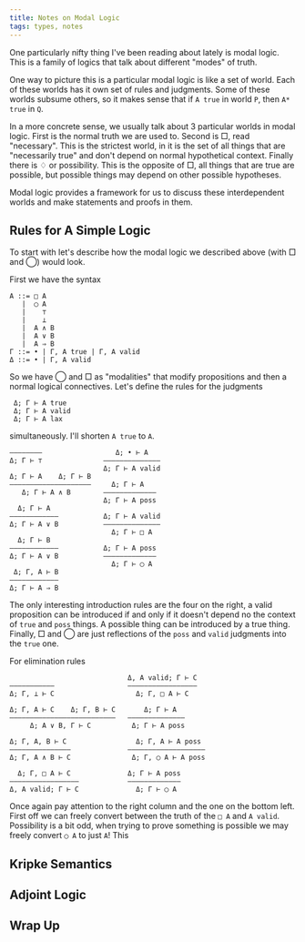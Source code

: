 ```yaml
---
title: Notes on Modal Logic
tags: types, notes
---
```


One particularly nifty thing I've been reading about lately is modal
logic. This is a family of logics that talk about different "modes" of
truth.

One way to picture this is a particular modal logic is like a set of
world. Each of these worlds has it own set of rules and
judgments. Some of these worlds subsume others, so it makes sense that
if `A true` in world `P`, then `A* true` in `Q`.

In a more concrete sense, we usually talk about 3 particular worlds in
modal logic. First is the normal truth we are used to. Second is □,
read "necessary". This is the strictest world, in it is the set of all
things that are "necessarily true" and don't depend on normal
hypothetical context. Finally there is ♢ or possibility. This is the
opposite of □, all things that are true are possible, but possible
things may depend on other possible hypotheses.

Modal logic provides a framework for us to discuss these
interdependent worlds and make statements and proofs in them.

## Rules for A Simple Logic

To start with let's describe how the modal logic we described above
(with □ and ◯) would look.

First we have the syntax

    A ::= □ A
       |  ◯ A
       |    ⊤
       |    ⊥
       |  A ∧ B
       |  A ∨ B
       |  A ⇒ B
    Γ ::= • | Γ, A true | Γ, A valid
    Δ ::= • | Γ, A valid

So we have ◯ and □ as "modalities" that modify propositions and then a
normal logical connectives. Let's define the rules for the judgments

     Δ; Γ ⊢ A true
     Δ; Γ ⊢ A valid
     Δ; Γ ⊢ A lax

simultaneously. I'll shorten `A true` to `A`.

    ————————                  Δ; • ⊢ A
    Δ; Γ ⊢ ⊤               ——————————————
                           Δ; Γ ⊢ A valid
    Δ; Γ ⊢ A    Δ; Γ ⊢ B
    ————————————————–——–     Δ; Γ ⊢ A
       Δ; Γ ⊢ A ∧ B        —————————————
                           Δ; Γ ⊢ A poss
      Δ; Γ ⊢ A
    ————————————           Δ; Γ ⊢ A valid
    Δ; Γ ⊢ A ∨ B           ——————————————
                             Δ; Γ ⊢ □ A
      Δ; Γ ⊢ B
    ————————————           Δ; Γ ⊢ A poss
    Δ; Γ ⊢ A ∨ B           —————————————
                             Δ; Γ ⊢ ◯ A
     Δ; Γ, A ⊢ B
    ————————————
    Δ; Γ ⊢ A ⇒ B

The only interesting introduction rules are the four on the right, a
valid proposition can be introduced if and only if it doesn't depend
no the context of `true` and `poss` things. A possible thing can be
introduced by a true thing. Finally, □ and ◯ are just reflections of
the `poss` and `valid` judgments into the `true` one.

For elimination rules

                                 Δ, A valid; Γ ⊢ C
    ———————————                  —————————————————
    Δ; Γ, ⊥ ⊢ C                    Δ; Γ, □ A ⊢ C

    Δ; Γ, A ⊢ C    Δ; Γ, B ⊢ C       Δ; Γ ⊢ A
    ————————————————–——–——————   ——————————————
         Δ; A ∨ B, Γ ⊢ C          Δ; Γ ⊢ A poss

    Δ; Γ, A, B ⊢ C                 Δ; Γ, A ⊢ A poss
    ———————————————              ———————————————————
    Δ; Γ, A ∧ B ⊢ C               Δ; Γ, ◯ A ⊢ A poss

      Δ; Γ, □ A ⊢ C              Δ; Γ ⊢ A poss
    —————————————————            —————————————
    Δ, A valid; Γ ⊢ C              Δ; Γ ⊢ ◯ A


Once again pay attention to the right column and the one on the bottom
left. First off we can freely convert between the truth of the
`□ A` and `A valid`. Possibility is a bit odd, when trying to prove
something is possible we may freely convert `◯ A` to just `A`! This

## Kripke Semantics
## Adjoint Logic
## Wrap Up
